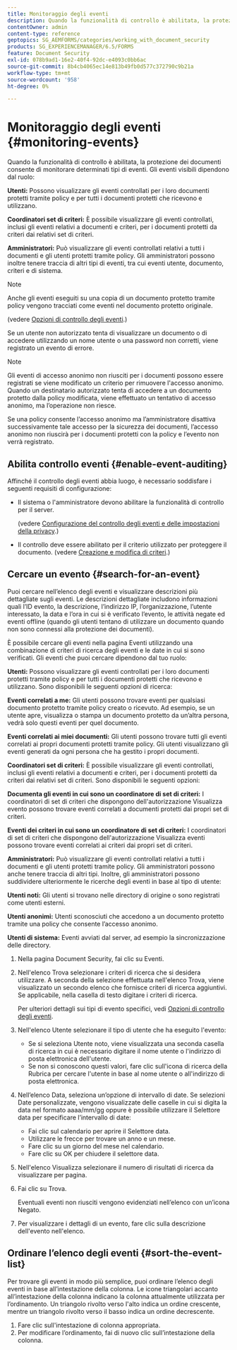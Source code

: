 ```yaml
---
title: Monitoraggio degli eventi
description: Quando la funzionalità di controllo è abilitata, la protezione dei documenti consente di monitorare determinati tipi di eventi. Puoi cercare e ordinare facilmente l’elenco degli eventi utilizzando Document Security.
contentOwner: admin
content-type: reference
geptopics: SG_AEMFORMS/categories/working_with_document_security
products: SG_EXPERIENCEMANAGER/6.5/FORMS
feature: Document Security
exl-id: 078b9ad1-16e2-40f4-92dc-e4093c0bb6ac
source-git-commit: 8b4cb4065ec14e813b49fb0d577c372790c9b21a
workflow-type: tm+mt
source-wordcount: '958'
ht-degree: 0%

---
```


# Monitoraggio degli eventi {#monitoring-events}

Quando la funzionalità di controllo è abilitata, la protezione dei documenti consente di monitorare determinati tipi di eventi. Gli eventi visibili dipendono dal ruolo:

**Utenti:** Possono visualizzare gli eventi controllati per i loro documenti protetti tramite policy e per tutti i documenti protetti che ricevono e utilizzano.

**Coordinatori set di criteri:** È possibile visualizzare gli eventi controllati, inclusi gli eventi relativi a documenti e criteri, per i documenti protetti da criteri dai relativi set di criteri.

**Amministratori:** Può visualizzare gli eventi controllati relativi a tutti i documenti e gli utenti protetti tramite policy. Gli amministratori possono inoltre tenere traccia di altri tipi di eventi, tra cui eventi utente, documento, criteri e di sistema.

>[!NOTE]
>
>Anche gli eventi eseguiti su una copia di un documento protetto tramite policy vengono tracciati come eventi nel documento protetto originale.

(vedere [Opzioni di controllo degli eventi](/help/forms/using/admin-help/configuring-client-server-options.md#event-auditing-options).)

Se un utente non autorizzato tenta di visualizzare un documento o di accedere utilizzando un nome utente o una password non corretti, viene registrato un evento di errore.

>[!NOTE]
>
>Gli eventi di accesso anonimo non riusciti per i documenti possono essere registrati se viene modificato un criterio per rimuovere l&#39;accesso anonimo. Quando un destinatario autorizzato tenta di accedere a un documento protetto dalla policy modificata, viene effettuato un tentativo di accesso anonimo, ma l’operazione non riesce.

Se una policy consente l’accesso anonimo ma l’amministratore disattiva successivamente tale accesso per la sicurezza dei documenti, l’accesso anonimo non riuscirà per i documenti protetti con la policy e l’evento non verrà registrato.

## Abilita controllo eventi {#enable-event-auditing}

Affinché il controllo degli eventi abbia luogo, è necessario soddisfare i seguenti requisiti di configurazione:

* Il sistema o l&#39;amministratore devono abilitare la funzionalità di controllo per il server.

  (vedere [Configurazione del controllo degli eventi e delle impostazioni della privacy](/help/forms/using/admin-help/configuring-client-server-options.md#configuring-event-auditing-and-privacy-settings).)

* Il controllo deve essere abilitato per il criterio utilizzato per proteggere il documento. (vedere [Creazione e modifica di criteri](/help/forms/using/admin-help/creating-policies.md#creating-and-editing-policies).)

## Cercare un evento {#search-for-an-event}

Puoi cercare nell’elenco degli eventi e visualizzare descrizioni più dettagliate sugli eventi. Le descrizioni dettagliate includono informazioni quali l’ID evento, la descrizione, l’indirizzo IP, l’organizzazione, l’utente interessato, la data e l’ora in cui si è verificato l’evento, le attività negate ed eventi offline (quando gli utenti tentano di utilizzare un documento quando non sono connessi alla protezione dei documenti).

È possibile cercare gli eventi nella pagina Eventi utilizzando una combinazione di criteri di ricerca degli eventi e le date in cui si sono verificati. Gli eventi che puoi cercare dipendono dal tuo ruolo:

**Utenti:** Possono visualizzare gli eventi controllati per i loro documenti protetti tramite policy e per tutti i documenti protetti che ricevono e utilizzano. Sono disponibili le seguenti opzioni di ricerca:

**Eventi correlati a me:** Gli utenti possono trovare eventi per qualsiasi documento protetto tramite policy creato o ricevuto. Ad esempio, se un utente apre, visualizza o stampa un documento protetto da un’altra persona, vedrà solo questi eventi per quel documento.

**Eventi correlati ai miei documenti:** Gli utenti possono trovare tutti gli eventi correlati ai propri documenti protetti tramite policy. Gli utenti visualizzano gli eventi generati da ogni persona che ha gestito i propri documenti.

**Coordinatori set di criteri:** È possibile visualizzare gli eventi controllati, inclusi gli eventi relativi a documenti e criteri, per i documenti protetti da criteri dai relativi set di criteri. Sono disponibili le seguenti opzioni:

**Documenta gli eventi in cui sono un coordinatore di set di criteri:** I coordinatori di set di criteri che dispongono dell&#39;autorizzazione Visualizza evento possono trovare eventi correlati a documenti protetti dai propri set di criteri.

**Eventi dei criteri in cui sono un coordinatore di set di criteri:** I coordinatori di set di criteri che dispongono dell&#39;autorizzazione Visualizza eventi possono trovare eventi correlati ai criteri dai propri set di criteri.

**Amministratori:** Può visualizzare gli eventi controllati relativi a tutti i documenti e gli utenti protetti tramite policy. Gli amministratori possono anche tenere traccia di altri tipi. Inoltre, gli amministratori possono suddividere ulteriormente le ricerche degli eventi in base al tipo di utente:

**Utenti noti:** Gli utenti si trovano nelle directory di origine o sono registrati come utenti esterni.

**Utenti anonimi:** Utenti sconosciuti che accedono a un documento protetto tramite una policy che consente l’accesso anonimo.

**Utenti di sistema:** Eventi avviati dal server, ad esempio la sincronizzazione delle directory.

1. Nella pagina Document Security, fai clic su Eventi.
1. Nell&#39;elenco Trova selezionare i criteri di ricerca che si desidera utilizzare. A seconda della selezione effettuata nell&#39;elenco Trova, viene visualizzato un secondo elenco che fornisce criteri di ricerca aggiuntivi. Se applicabile, nella casella di testo digitare i criteri di ricerca.

   Per ulteriori dettagli sui tipi di evento specifici, vedi [Opzioni di controllo degli eventi](/help/forms/using/admin-help/configuring-client-server-options.md#event-auditing-options).

1. Nell&#39;elenco Utente selezionare il tipo di utente che ha eseguito l&#39;evento:

   * Se si seleziona Utente noto, viene visualizzata una seconda casella di ricerca in cui è necessario digitare il nome utente o l&#39;indirizzo di posta elettronica dell&#39;utente.
   * Se non si conoscono questi valori, fare clic sull&#39;icona di ricerca della Rubrica per cercare l&#39;utente in base al nome utente o all&#39;indirizzo di posta elettronica.

1. Nell’elenco Data, seleziona un’opzione di intervallo di date. Se selezioni Date personalizzate, vengono visualizzate delle caselle in cui si digita la data nel formato aaaa/mm/gg oppure è possibile utilizzare il Selettore data per specificare l’intervallo di date:

   * Fai clic sul calendario per aprire il Selettore data.
   * Utilizzare le frecce per trovare un anno e un mese.
   * Fare clic su un giorno del mese nel calendario.
   * Fare clic su OK per chiudere il selettore data.

1. Nell&#39;elenco Visualizza selezionare il numero di risultati di ricerca da visualizzare per pagina.
1. Fai clic su Trova.

   Eventuali eventi non riusciti vengono evidenziati nell’elenco con un’icona Negato.

1. Per visualizzare i dettagli di un evento, fare clic sulla descrizione dell&#39;evento nell&#39;elenco.

## Ordinare l’elenco degli eventi {#sort-the-event-list}

Per trovare gli eventi in modo più semplice, puoi ordinare l’elenco degli eventi in base all’intestazione della colonna. Le icone triangolari accanto all’intestazione della colonna indicano la colonna attualmente utilizzata per l’ordinamento. Un triangolo rivolto verso l&#39;alto indica un ordine crescente, mentre un triangolo rivolto verso il basso indica un ordine decrescente.

1. Fare clic sull&#39;intestazione di colonna appropriata.
1. Per modificare l’ordinamento, fai di nuovo clic sull’intestazione della colonna.
